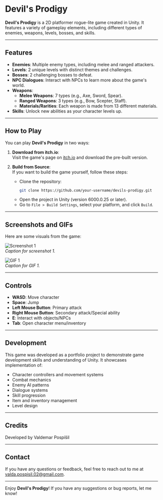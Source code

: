 # Devil's Prodigy

**Devil's Prodigy** is a 2D platformer rogue-lite game created in Unity. It features a variety of gameplay elements, including different types of enemies, weapons, levels, bosses, and skills. 

---

## Features

- **Enemies**: Multiple enemy types, including melee and ranged attackers.
- **Levels**: 2 unique levels with distinct themes and challenges.
- **Bosses**: 2 challenging bosses to defeat.
- **NPC Dialogues**: Interact with NPCs to learn more about the game's world.
- **Weapons**:
  - **Melee Weapons**: 7 types (e.g., Axe, Sword, Spear).
  - **Ranged Weapons**: 3 types (e.g., Bow, Scepter, Staff).
  - **Materials/Rarities**: Each weapon is made from 13 different materials.
- **Skills**: Unlock new abilities as your character levels up.

---

## How to Play

You can play **Devil's Prodigy** in two ways:

1. **Download from itch.io**:  
   Visit the game's page on [itch.io](https://maraldev.itch.io/devils-prodigy) and download the pre-built version.

2. **Build from Source**:  
   If you want to build the game yourself, follow these steps:
   - Clone the repository:
     ```bash
     git clone https://github.com/your-username/devils-prodigy.git
     ```
   - Open the project in Unity (version 6000.0.25 or later).
   - Go to `File > Build Settings`, select your platform, and click `Build`.

---

## Screenshots and GIFs

Here are some visuals from the game:

![Screenshot 1](screenshots/screenshot1.png)  
*Caption for screenshot 1.*

![GIF 1](gifs/gif1.gif)  
*Caption for GIF 1.*

---

## Controls
- **WASD**: Move character
- **Space**: Jump
- **Left Mouse Button**: Primary attack
- **Right Mouse Button**: Secondary attack/Special ability
- **E**: Interact with objects/NPCs
- **Tab**: Open character menu/inventory

---

## Development
This game was developed as a portfolio project to demonstrate game development skills and understanding of Unity. It showcases implementation of:
- Character controllers and movement systems
- Combat mechanics
- Enemy AI patterns
- Dialogue systems
- Skill progression
- Item and inventory management
- Level design

---

## Credits
Developed by Valdemar Pospíšil

---

## Contact

If you have any questions or feedback, feel free to reach out to me at [valda.pospisil.02@gmail.com](mailto:valda.pospisil.02@gmail.com).

---

Enjoy **Devil's Prodigy**! If you have any suggestions or bug reports, let me know!
